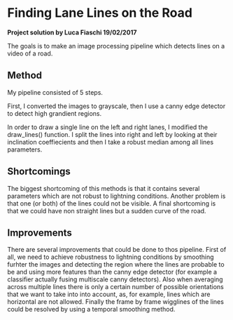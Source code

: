 # Finding Lane Lines on the Road
**Project solution by Luca Fiaschi 19/02/2017**

The goals is to make an image processing pipeline which detects lines on a video of a road.


## Method

My pipeline consisted of 5 steps. 

First, I converted the images to grayscale, then I use a canny edge detector to detect high grandient regions. 

In order to draw a single line on the left and right lanes, I modified the draw_lines() function. I split the lines into right and left by looking at their inclination coeffiecients and then I take a robust median among all lines parameters.


## Shortcomings

The biggest shortcoming of this methods is that it contains several parameters which are not robust to lightning conditions.
Another problem is that one (or both) of the lines could not be visible. A final shortcoming is that we could have non straight lines but a sudden curve of the road.

## Improvements
There are several improvements that could be done to thos pipeline.
First of all, we need to achieve robustness to lightning conditions by smoothing furhter the images and detecting the region where the lines are probable to be and using more features than the canny edge detector (for example a classifier actually fusing multiscale canny detectors). Also when averaging across multiple lines there is only a certain number of possible orientations that we want to take into into account, as, for example, lines which are horizontal are not allowed.
Finally the frame by frame wigglines of the lines could be resolved by using a temporal smoothing method.